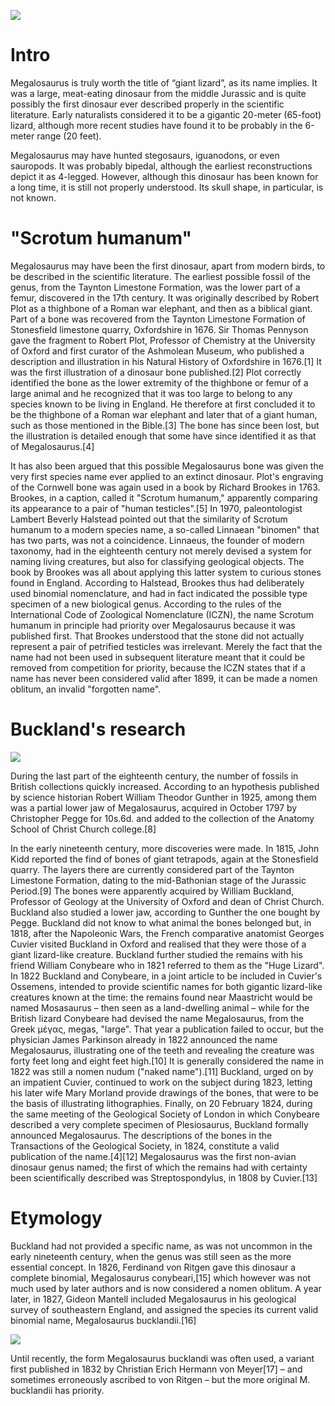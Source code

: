 ![](resource:assets/images/megalosaurus.jpg)

# Intro

Megalosaurus is truly worth the title of “giant lizard”, as its name implies. It was a large, meat-eating dinosaur from the middle Jurassic and is quite possibly the first dinosaur ever described properly in the scientific literature. Early naturalists considered it to be a gigantic 20-meter (65-foot) lizard, although more recent studies have found it to be probably in the 6-meter range (20 feet).

Megalosaurus may have hunted stegosaurs, iguanodons, or even sauropods. It was probably bipedal, although the earliest reconstructions depict it as 4-legged. However, although this dinosaur has been known for a long time, it is still not properly understood. Its skull shape, in particular, is not known.

# "Scrotum humanum"

Megalosaurus may have been the first dinosaur, apart from modern birds, to be described in the scientific literature. The earliest possible fossil of the genus, from the Taynton Limestone Formation, was the lower part of a femur, discovered in the 17th century. It was originally described by Robert Plot as a thighbone of a Roman war elephant, and then as a biblical giant. Part of a bone was recovered from the Taynton Limestone Formation of Stonesfield limestone quarry, Oxfordshire in 1676. Sir Thomas Pennyson gave the fragment to Robert Plot, Professor of Chemistry at the University of Oxford and first curator of the Ashmolean Museum, who published a description and illustration in his Natural History of Oxfordshire in 1676.[1] It was the first illustration of a dinosaur bone published.[2] Plot correctly identified the bone as the lower extremity of the thighbone or femur of a large animal and he recognized that it was too large to belong to any species known to be living in England. He therefore at first concluded it to be the thighbone of a Roman war elephant and later that of a giant human, such as those mentioned in the Bible.[3] The bone has since been lost, but the illustration is detailed enough that some have since identified it as that of Megalosaurus.[4]

It has also been argued that this possible Megalosaurus bone was given the very first species name ever applied to an extinct dinosaur. Plot's engraving of the Cornwell bone was again used in a book by Richard Brookes in 1763. Brookes, in a caption, called it "Scrotum humanum," apparently comparing its appearance to a pair of "human testicles".[5] In 1970, paleontologist Lambert Beverly Halstead pointed out that the similarity of Scrotum humanum to a modern species name, a so-called Linnaean "binomen" that has two parts, was not a coincidence. Linnaeus, the founder of modern taxonomy, had in the eighteenth century not merely devised a system for naming living creatures, but also for classifying geological objects. The book by Brookes was all about applying this latter system to curious stones found in England. According to Halstead, Brookes thus had deliberately used binomial nomenclature, and had in fact indicated the possible type specimen of a new biological genus. According to the rules of the International Code of Zoological Nomenclature (ICZN), the name Scrotum humanum in principle had priority over Megalosaurus because it was published first. That Brookes understood that the stone did not actually represent a pair of petrified testicles was irrelevant. Merely the fact that the name had not been used in subsequent literature meant that it could be removed from competition for priority, because the ICZN states that if a name has never been considered valid after 1899, it can be made a nomen oblitum, an invalid "forgotten name".

# Buckland's research

![](resource:assets/images/Buckland_Megalosaurus_jaw.jpg)

During the last part of the eighteenth century, the number of fossils in British collections quickly increased. According to an hypothesis published by science historian Robert William Theodor Gunther in 1925, among them was a partial lower jaw of Megalosaurus, acquired in October 1797 by Christopher Pegge for 10s.6d. and added to the collection of the Anatomy School of Christ Church college.[8]

In the early nineteenth century, more discoveries were made. In 1815, John Kidd reported the find of bones of giant tetrapods, again at the Stonesfield quarry. The layers there are currently considered part of the Taynton Limestone Formation, dating to the mid-Bathonian stage of the Jurassic Period.[9] The bones were apparently acquired by William Buckland, Professor of Geology at the University of Oxford and dean of Christ Church. Buckland also studied a lower jaw, according to Gunther the one bought by Pegge. Buckland did not know to what animal the bones belonged but, in 1818, after the Napoleonic Wars, the French comparative anatomist Georges Cuvier visited Buckland in Oxford and realised that they were those of a giant lizard-like creature. Buckland further studied the remains with his friend William Conybeare who in 1821 referred to them as the "Huge Lizard". In 1822 Buckland and Conybeare, in a joint article to be included in Cuvier's Ossemens, intended to provide scientific names for both gigantic lizard-like creatures known at the time: the remains found near Maastricht would be named Mosasaurus – then seen as a land-dwelling animal – while for the British lizard Conybeare had devised the name Megalosaurus, from the Greek μέγας, megas, "large". That year a publication failed to occur, but the physician James Parkinson already in 1822 announced the name Megalosaurus, illustrating one of the teeth and revealing the creature was forty feet long and eight feet high.[10] It is generally considered the name in 1822 was still a nomen nudum ("naked name").[11] Buckland, urged on by an impatient Cuvier, continued to work on the subject during 1823, letting his later wife Mary Morland provide drawings of the bones, that were to be the basis of illustrating lithographies. Finally, on 20 February 1824, during the same meeting of the Geological Society of London in which Conybeare described a very complete specimen of Plesiosaurus, Buckland formally announced Megalosaurus. The descriptions of the bones in the Transactions of the Geological Society, in 1824, constitute a valid publication of the name.[4][12] Megalosaurus was the first non-avian dinosaur genus named; the first of which the remains had with certainty been scientifically described was Streptospondylus, in 1808 by Cuvier.[13]

# Etymology

Buckland had not provided a specific name, as was not uncommon in the early nineteenth century, when the genus was still seen as the more essential concept. In 1826, Ferdinand von Ritgen gave this dinosaur a complete binomial, Megalosaurus conybeari,[15] which however was not much used by later authors and is now considered a nomen oblitum. A year later, in 1827, Gideon Mantell included Megalosaurus in his geological survey of southeastern England, and assigned the species its current valid binomial name, Megalosaurus bucklandii.[16] 

![](resource:assets/images/Megalosaurus_vertebra.jpeg)

Until recently, the form Megalosaurus bucklandi was often used, a variant first published in 1832 by Christian Erich Hermann von Meyer[17] – and sometimes erroneously ascribed to von Ritgen – but the more original M. bucklandii has priority.
